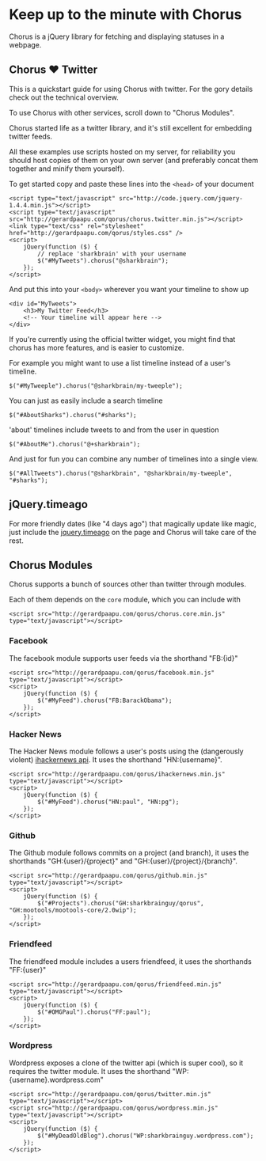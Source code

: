 Keep up to the minute with Chorus 
==

Chorus is a jQuery library for fetching and displaying statuses in a webpage.

Chorus &#9829; Twitter
---

This is a quickstart guide for using Chorus with twitter. For the gory details check out the technical overview.

To use Chorus with other services, scroll down to "Chorus Modules".

Chorus started life as a twitter library, and it's still excellent for embedding twitter feeds.

All these examples use scripts hosted on my server, for reliability you should host copies of them on your 
own server (and preferably concat them together and minify them yourself).

To get started copy and paste these lines into the `<head>` of your document

    <script type="text/javascript" src="http://code.jquery.com/jquery-1.4.4.min.js"></script>
    <script type="text/javascript" src="http://gerardpaapu.com/qorus/chorus.twitter.min.js"></script>
    <link type="text/css" rel="stylesheet" href="http://gerardpaapu.com/qorus/styles.css" />
    <script>
        jQuery(function ($) {
            // replace 'sharkbrain' with your username
            $("#MyTweets").chorus("@sharkbrain");
        });
    </script>

And put this into your `<body>` wherever you want your timeline to show up
    
    <div id="MyTweets">
        <h3>My Twitter Feed</h3>
        <!-- Your timeline will appear here -->
    </div>

If you're currently using the official twitter widget, you might find that chorus has more
features, and is easier to customize.

For example you might want to use a list timeline instead of a user's timeline.

    $("#MyTweeple").chorus("@sharkbrain/my-tweeple");

You can just as easily include a search timeline

    $("#AboutSharks").chorus("#sharks");

'about' timelines include tweets to and from the user in question

    $("#AboutMe").chorus("@+sharkbrain");

And just for fun you can combine any number of timelines into a single view.

    $("#AllTweets").chorus("@sharkbrain", "@sharkbrain/my-tweeple", "#sharks");

jQuery.timeago
---

For more friendly dates (like "4 days ago") that magically update like magic, just include the
[jquery.timeago](http://timeago.yarp.com/) on the page and Chorus will take care of the rest.

Chorus Modules
--

Chorus supports a bunch of sources other than twitter through modules.

Each of them depends on the `core` module, which you can include with
    
    <script src="http://gerardpaapu.com/qorus/chorus.core.min.js" type="text/javascript"></script> 

### Facebook

The facebook module supports user feeds via the shorthand "FB:{id}"

    <script src="http://gerardpaapu.com/qorus/facebook.min.js" type="text/javascript"></script> 
    <script>
        jQuery(function ($) {
            $("#MyFeed").chorus("FB:BarackObama");
        });
    </script> 

### Hacker News

The Hacker News module follows a user's posts using the (dangerously violent) [ihackernews api](http://api.ihackernews.com/).
It uses the shorthand "HN:{username}".

    <script src="http://gerardpaapu.com/qorus/ihackernews.min.js" type="text/javascript"></script> 
    <script>
        jQuery(function ($) {
            $("#MyFeed").chorus("HN:paul", "HN:pg");
        });
    </script> 

### Github

The Github module follows commits on a project (and branch), it uses the shorthands "GH:{user}/{project}" and "GH:{user}/{project}/{branch}".

    <script src="http://gerardpaapu.com/qorus/github.min.js" type="text/javascript"></script> 
    <script>
        jQuery(function ($) {
            $("#Projects").chorus("GH:sharkbrainguy/qorus", "GH:mootools/mootools-core/2.0wip");
        });
    </script> 

### Friendfeed

The friendfeed module includes a users friendfeed, it uses the shorthands "FF:{user}"

    <script src="http://gerardpaapu.com/qorus/friendfeed.min.js" type="text/javascript"></script> 
    <script>
        jQuery(function ($) {
            $("#OMGPaul").chorus("FF:paul");
        });
    </script> 

### Wordpress

Wordpress exposes a clone of the twitter api (which is super cool), so it requires the twitter module. It uses 
the shorthand "WP:{username}.wordpress.com"

    <script src="http://gerardpaapu.com/qorus/twitter.min.js" type="text/javascript"></script> 
    <script src="http://gerardpaapu.com/qorus/wordpress.min.js" type="text/javascript"></script> 
    <script>
        jQuery(function ($) {
            $("#MyDeadOldBlog").chorus("WP:sharkbrainguy.wordpress.com");
        });
    </script> 
